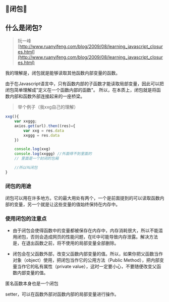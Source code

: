 ## 🥝闭包🥝

## 什么是闭包?
> 阮一峰[http://www.ruanyifeng.com/blog/2009/08/learning_javascript_closures.html](http://www.ruanyifeng.com/blog/2009/08/learning_javascript_closures.html)

我的理解是，闭包就是能够读取其他函数内部变量的函数。


由于在Javascript语言中，只有函数内部的子函数才能读取局部变量，因此可以把闭包简单理解成"定义在一个函数内部的函数"。
所以，在本质上，闭包就是将函数内部和函数外部连接起来的一座桥梁。

>举个例子（我xxg自己的理解）
```js
xxg(){
    var xxggg;
    axios.get(url).then((res)={
        var xxg = res.data
        xxggg = res.data
    })

    console.log(xxg)
    console.log(xxggg) //外面得不到里面的
    // 里面是一个封闭的包厢

    //所以叫闭包
}
```

### 闭包的用途 

闭包可以用在许多地方。它的最大用处有两个，一个是前面提到的可以读取函数内部的变量，另一个就是让这些变量的值始终保持在内存中。

### 使用闭包的注意点

- 由于闭包会使得函数中的变量都被保存在内存中，内存消耗很大，所以不能滥用闭包，否则会造成网页的性能问题，在IE中可能导致内存泄露。解决方法是，在退出函数之前，将不使用的局部变量全部删除。

- 闭包会在父函数外部，改变父函数内部变量的值。所以，如果你把父函数当作对象（object）使用，把闭包当作它的公用方法（Public Method），把内部变量当作它的私有属性（private value），这时一定要小心，不要随便改变父函数内部变量的值。

匿名函数本身也是一个闭包

setter，可以在函数外部对函数内部的局部变量进行操作。